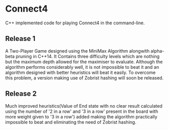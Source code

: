 # Connect4

C++ implemented code for playing Connect4 in the command-line. 

## Release 1
A Two-Player Game designed using the MiniMax Algorithm alongwith alpha-beta pruning in C++14. It Contains three difficulty levels which are nothing but the maximum depth allowed for the maximiser to evaluate. Although the algorithm performs considerably well, it is not impossible to beat it and an algorithm designed with better heuristics will beat it easily. To overcome this problem, a version making use of Zobrist hashing will soon be released.

## Release 2
Much improved heuristics(Value of End state with no clear result calculated using the number of '2 in a row' and '3 in a row' present in the board with more weight given to '3 in a row') added making the algorithm practically impossible to beat and eliminating the need of Zobrist hashing.
